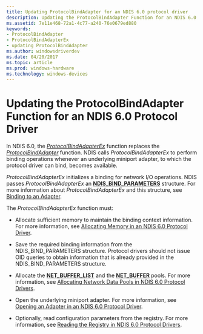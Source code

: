```yaml
---
title: Updating ProtocolBindAdapter for an NDIS 6.0 protocol driver
description: Updating the ProtocolBindAdapter Function for an NDIS 6.0 Protocol Driver
ms.assetid: 7e11e468-72a1-4c77-a240-76e0679ed880
keywords:
- ProtocolBindAdapter
- ProtocolBindAdapterEx
- updating ProtocolBindAdapter
ms.author: windowsdriverdev
ms.date: 04/20/2017
ms.topic: article
ms.prod: windows-hardware
ms.technology: windows-devices
---
```


# Updating the ProtocolBindAdapter Function for an NDIS 6.0 Protocol Driver





In NDIS 6.0, the [*ProtocolBindAdapterEx*](https://msdn.microsoft.com/library/windows/hardware/ff570220) function replaces the [*ProtocolBindAdapter*](https://msdn.microsoft.com/library/windows/hardware/ff562465) function. NDIS calls *ProtocolBindAdapterEx* to perform binding operations whenever an underlying miniport adapter, to which the protocol driver can bind, becomes available.

*ProtocolBindAdapterEx* initializes a binding for network I/O operations. NDIS passes *ProtocolBindAdapterEx* an [**NDIS\_BIND\_PARAMETERS**](https://msdn.microsoft.com/library/windows/hardware/ff564832) structure. For more information about *ProtocolBindAdapterEx* and this structure, see [Binding to an Adapter](binding-to-an-adapter.md).

The *ProtocolBindAdapterEx* function must:

-   Allocate sufficient memory to maintain the binding context information. For more information, see [Allocating Memory in an NDIS 6.0 Protocol Driver](allocating-memory-in-an-ndis-6-0-protocol-driver.md).

-   Save the required binding information from the NDIS\_BIND\_PARAMETERS structure. Protocol drivers should not issue OID queries to obtain information that is already provided in the NDIS\_BIND\_PARAMETERS structure.

-   Allocate the [**NET\_BUFFER\_LIST**](https://msdn.microsoft.com/library/windows/hardware/ff568388) and the [**NET\_BUFFER**](https://msdn.microsoft.com/library/windows/hardware/ff568376) pools. For more information, see [Allocating Network Data Pools in NDIS 6.0 Protocol Drivers](allocating-network-data-pools-in-an-ndis-6-0-protocol-driver.md).

-   Open the underlying miniport adapter. For more information, see [Opening an Adapter in an NDIS 6.0 Protocol Driver](opening-an-adapter-in-an-ndis-6-0-protocol-driver.md).

-   Optionally, read configuration parameters from the registry. For more information, see [Reading the Registry in NDIS 6.0 Protocol Drivers](reading-the-registry-in-an-ndis-6-0-protocol-driver.md).

 

 





